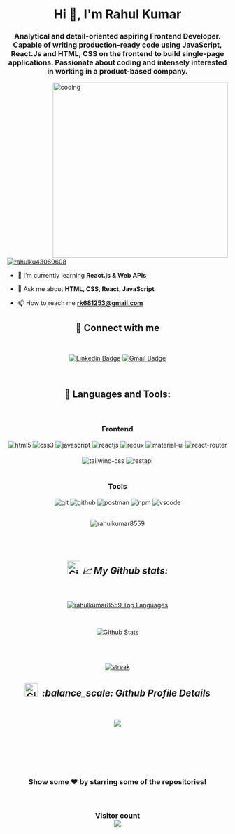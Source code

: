 
<h1 align="center">Hi 👋, I'm Rahul Kumar</h1>
<h3 align="center">Analytical and detail-oriented aspiring Frontend Developer. Capable of writing production-ready code using JavaScript, React.Js and HTML, CSS on the frontend to build single-page applications. Passionate about coding and intensely interested in working in a product-based company.</h3>
<img align="right" alt="coding" width="400" src="https://www.simontechway.com/wp-content/uploads/2020/04/dev-gif.gif" />



<p align="left"> <a href="https://twitter.com/rahulku43069608" target="blank"><img src="https://img.shields.io/twitter/follow/rahulku43069608?logo=twitter&style=for-the-badge" alt="rahulku43069608" /></a> </p>

- 🌱 I’m currently learning **React.js & Web APIs**

- 💬 Ask me about **HTML, CSS, React, JavaScript**

- 📫 How to reach me **rk681253@gmail.com**

<h2 align="center">📱 Connect with me</h2>
<br />

<div align="center">

[![Linkedin Badge](https://img.shields.io/badge/-Rahul--Kumar-blue?style=flat&logo=Linkedin&logoColor=white&link=https://www.linkedin.com/in/rahul-kumar-6b6275227/)](https://www.linkedin.com/in/rahul-kumar-6b6275227/)
[![Gmail Badge](https://img.shields.io/badge/-rahulkumar-c14438?style=flat&logo=Gmail&logoColor=white&link=mailto:rk681253@gmail.com)](mailto:rk681253@gmail.com)


</div>

<br />

<h2 align="center">🚀 Languages and Tools:</h2>
<br/>
 <div align="center"><h3 align="center">Frontend</h3>
<img src="https://img.shields.io/badge/html5-%23E34F26.svg?style=for-the-badge&logo=html5&logoColor=white" align="center" alt="html5">
<img src = "https://img.shields.io/badge/css3-%231572B6.svg?style=for-the-badge&logo=css3&logoColor=white" align="center" alt="css3">
<img src ="https://img.shields.io/badge/javascript-%23323330.svg?style=for-the-badge&logo=javascript&logoColor=%23F7DF1E" align="center" alt="javascript">
<img src="https://img.shields.io/badge/React-20232A?style=for-the-badge&logo=react&logoColor=61DAFB"  align="center" alt="reactjs" />
<img src="https://img.shields.io/badge/Redux-593D88?style=for-the-badge&logo=redux&logoColor=white"  align="center" alt="redux" />
<img src="https://img.shields.io/badge/Material%20UI-007FFF?style=for-the-badge&logo=mui&logoColor=white"  align="center" alt="material-ui"/>
 <img src="https://img.shields.io/badge/React_Router-CA4245?style=for-the-badge&logo=react-router&logoColor=white"  align="center" alt="react-router" />
<br/>
<br/>
<img src="https://img.shields.io/badge/tailwindcss-%2338B2AC.svg?style=for-the-badge&logo=tailwind-css&logoColor=white" align="center" alt="tailwind-css"/>
  <img src="https://img.shields.io/badge/rest api-%23000000.svg?style=for-the-badge&logo=flask&logoColor=white" align="center" alt="restapi"/>
  
</div>
 <br/>

 <div align="center"><h3 align="center">Tools</h3>
   <img src="https://img.shields.io/badge/netlify-%23000000.svg?style=for-the-badge&logo=netlify&logoColor=#00C7B7" align="center" alt="git"/>
<img src="https://img.shields.io/badge/GitHub-100000?style=for-the-badge&logo=github&logoColor=white"  align="center" alt="github"/>
<img src ="https://img.shields.io/badge/Postman-FF6C37?style=for-the-badge&logo=postman&logoColor=white" align="center" alt="postman">
<img src = "https://img.shields.io/badge/NPM-%23000000.svg?style=for-the-badge&logo=npm&logoColor=white" align="center" alt="npm">
   <img src="https://img.shields.io/badge/Visual%20Studio-5C2D91.svg?style=for-the-badge&logo=visual-studio&logoColor=white"  align="center" alt="vscode"/>
   <br/>
<br/>
<p align="center"> <img src="https://komarev.com/ghpvc/?username=rahulkumar8559&label=Profile%20views&color=0e75b6&style=flat" alt="rahulkumar8559" /> </p>
<br/>
<br/>
<h2 align="center"><img src="https://media.giphy.com/media/W5eoZHPpUx9sapR0eu/giphy.gif" width="30px" alt="Git"/>&nbsp;<i><b>📈 My Github stats:</b></i> </h2>
   <br/>   
 <p align="center">      
  <a href="https://github.com/rahulkumar8559/github-readme-stats"><img alt="rahulkumar8559 Top Languages" src="https://github-readme-stats.vercel.app/api/top-langs/?username=rahulkumar8559&langs_count=8&count_private=true&layout=compact&theme=react&hide_border=true&bg_color=0D1117" /></a>
      </p>      
     <br/>
     <p align="center">                                                                                                 
    <a href="https://github.com/rahulkumar8559/github-readme-stats"><img alt=" Github Stats" src="https://github-readme-stats.vercel.app/api?username=rahulkumar8559&show_icons=true&locale=en&theme=react&hide_border=true&bg_color=0D1117" alt="rahulkumar8559" /></a>
    </p>
  <br/>
  <br/>
   <p align="center">
    <a href="https://github.com/rahulkumar8559/github-readme-streak-stats">
        <img title="🔥 Get streak stats for your profile at git.io/streak-stats" alt=" streak" src="https://github-readme-streak-stats.herokuapp.com/?user=rahulkumar8559&hide_border=true&theme=react&hide_border=true&bg_color=0D1117"/>
    </a>
</p>

  

<!-- -------------------------- -->
<h2 align="center"><img src="https://media.giphy.com/media/W5eoZHPpUx9sapR0eu/giphy.gif" width="30px" alt="Git"/>&nbsp;<i><b> :balance_scale: Github Profile Details</b></i> </h2>
   <br/>  

<p align="center">      
<a href="https://github.com/rahulkumar8559">
<img src="https://github-profile-summary-cards.vercel.app/api/cards/profile-details?username=rahulkumar8559&theme=radical" />
</a>
      </p>      
     <br/>
<p align="center" ><img src="https://github-profile-trophy.vercel.app/?username=rahulkumar8559&theme=vue" alt=""/> </p>
</p>

  <br/>

<br/>
<h3 align="center">
 Show some ❤️ by starring some of the repositories!
</h3>
<br>

<h3 align="center"> 
  Visitor count <br>
  <img src="https://profile-counter.glitch.me/rahulkumar8559/count.svg" />
</h3>
